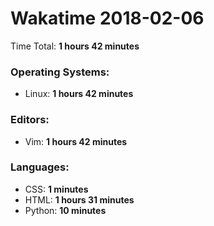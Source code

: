 # Wakatime 2018-02-06

Time Total: **1 hours 42 minutes**

### Operating Systems:
- Linux: **1 hours 42 minutes** 

### Editors:
- Vim: **1 hours 42 minutes** 

### Languages:
- CSS: **1 minutes** 
- HTML: **1 hours 31 minutes** 
- Python: **10 minutes** 

